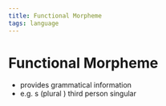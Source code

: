 ```yaml
---
title: Functional Morpheme
tags: language
---
```


# Functional Morpheme
- provides grammatical information
- e.g. s (plural ) third person singular






























































